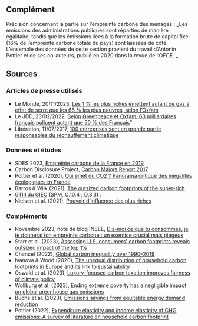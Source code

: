 ## Complément

Précision concernant la partie sur l’empreinte carbone des ménages : _Les émissions des administrations publiques sont réparties de manière égalitaire, tandis que les émissions liées à la formation brute de capital fixe (16% de l’empreinte carbone totale du pays) sont laissées de côté. L’ensemble des données de cette section provient du travail d’Antonin Pottier et de ses co-auteurs, publié en 2020 dans la revue de l’OFCE. _

## Sources

### Articles de presse utilisés

- Le Monde, 20/11/2023, [Les 1 % les plus riches émettent autant de gaz à effet de serre que les 66 % les plus pauvres, selon l’Oxfam](https://www.lemonde.fr/planete/article/2023/11/20/les-1-les-plus-riches-emettent-autant-de-gaz-a-effet-de-serre-que-les-66-les-plus-pauvres-selon-l-oxfam_6201262_3244.html)
- Le JDD, 23/02/2022, [Selon Greenpeace et Oxfam, 63 milliardaires français polluent autant que 50 % des Français](https://www.lejdd.fr/Societe/selon-greenpeace-et-oxfam-63-milliardaires-francais-polluent-autant-que-50-des-francais-4095642)” 
- Libération, 11/07/2017, [100 entreprises sont en grande partie responsables du réchauffement climatique](https://www.liberation.fr/planete/2017/07/11/100-entreprises-sont-en-grande-partie-responsables-du-rechauffement-climatique_1582930/)

### Données et études

- SDES 2023, [Empreinte carbone de la France en 2019](https://www.statistiques.developpement-durable.gouv.fr/lempreinte-carbone-de-la-france-de-1995-2022) 
- Carbon Disclosure Project, [Carbon Majors Report 2017](https://cdn.cdp.net/cdp-production/cms/reports/documents/000/002/327/original/Carbon-Majors-Report-2017.pdf?1501833772)  
- Pottier et al. (2020), [Qui émet du CO2 ? Panorama critique des inégalités écologiques en France](https://www.cairn.info/revue-de-l-ofce-2020-5-page-73.htm)
- Barros & Wilk (2021), [The outsized carbon footprints of the super-rich](https://www.tandfonline.com/doi/full/10.1080/15487733.2021.1949847)
- [GTIII du GIEC](https://www.ipcc.ch/report/sixth-assessment-report-working-group-3/) (SPM, C.10.4 ; D.3.3) :[ ](https://www.ipcc.ch/report/sixth-assessment-report-working-group-3/)
- Nielsen et al. (2021), [Pouvoir d’influence des plus riches](https://www.nature.com/articles/s41560-021-00900-y)

### Compléments

- Novembre 2023, note de blog INSEE, [Dis-moi ce que tu consommes, je te donnerai ton empreinte carbone : un exercice crucial mais piégeux](https://blog.insee.fr/consommation-vs-empreinte-carbone-calcul-piegeux/)
- Starr et al. (2023), [Assessing U.S. consumers' carbon footprints reveals outsized impact of the top 1%](https://www.sciencedirect.com/science/article/pii/S0921800922003597)
- Chancel (2022), [Global carbon inequality over 1990–2019](https://www.nature.com/articles/s41893-022-00955-z)
- Ivanova & Wood (2020), [The unequal distribution of household carbon footprints in Europe and its link to sustainability](https://www.cambridge.org/core/journals/global-sustainability/article/unequal-distribution-of-household-carbon-footprints-in-europe-and-its-link-to-sustainability/F1ED4F705AF1C6C1FCAD477398353DC2)
- Oswald et al. (2023), [Luxury-focused carbon taxation improves fairness of climate policy](https://doi.org/10.1016/j.oneear.2023.05.027)
- Wollburg et al. (2023), [Ending extreme poverty has a negligible impact on global greenhouse gas emissions](https://www.nature.com/articles/s41586-023-06679-0) 
- Büchs et al. (2023), [Emissions savings from equitable energy demand reduction](https://www.nature.com/articles/s41560-023-01283-y) 
- Pottier (2022), [Expenditure elasticity and income elasticity of GHG emissions: A survey of literature on household carbon footprint](https://www.sciencedirect.com/science/article/pii/S0921800921003104)